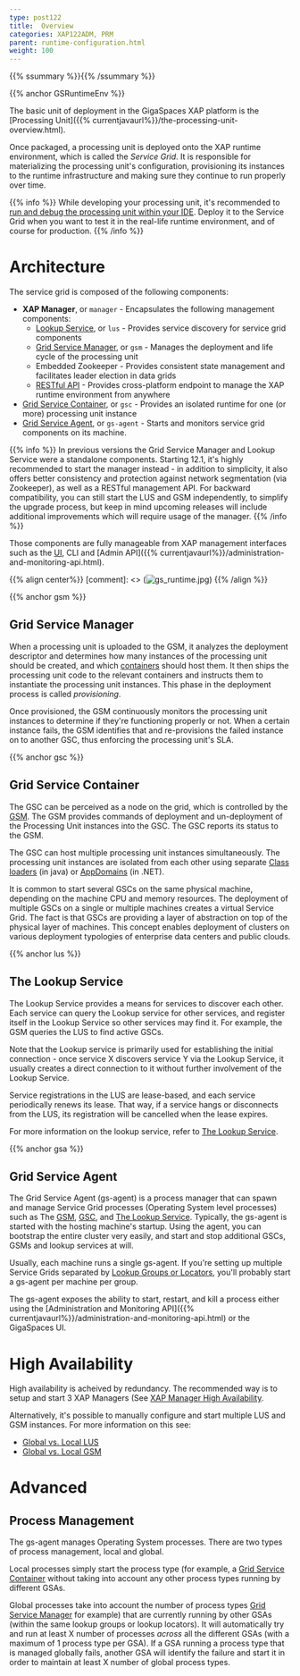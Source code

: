 ```yaml
---
type: post122
title:  Overview
categories: XAP122ADM, PRM
parent: runtime-configuration.html
weight: 100
---
```


{{% ssummary %}}{{%  /ssummary %}}

{{% anchor GSRuntimeEnv %}}

The basic unit of deployment in the GigaSpaces XAP platform is the [Processing Unit]({{% currentjavaurl%}}/the-processing-unit-overview.html).

Once packaged, a processing unit is deployed onto the XAP runtime environment, which is called the *Service Grid*. It is responsible for materializing the processing unit's configuration, provisioning its instances to the runtime infrastructure and making sure they continue to run properly over time.

{{%  info %}}
While developing your processing unit, it's recommended to [run and debug the processing unit within your IDE](../started/xap-debug.html). Deploy it to the Service Grid when you want to test it in the real-life runtime environment, and of course for production.
{{%  /info %}}

# Architecture

The service grid is composed of the following components:

* **XAP Manager**, or `manager` - Encapsulates the following management components:
  * [Lookup Service](#lus), or `lus` - Provides service discovery for service grid components
  * [Grid Service Manager](#gsm), or `gsm` - Manages the deployment and life cycle of the processing unit
  * Embedded Zookeeper - Provides consistent state management and facilitates leader election in data grids
  * [RESTful API](xap-manager-rest.html) - Provides cross-platform endpoint to manage the XAP runtime environment from anywhere
* [Grid Service Container](#gsc), or `gsc` - Provides an isolated runtime for one (or more) processing unit instance
* [Grid Service Agent](#gsa), or `gs-agent` - Starts and monitors service grid components on its machine.

{{%  info %}}
In previous versions the Grid Service Manager and Lookup Service were a standalone components. Starting 12.1, it's highly recommended to start the manager instead - in addition to simplicity, it also offers better consistency and protection against network segmentation (via Zookeeper), as well as a RESTful management API. For backward compatibility, you can still start the LUS and GSM independently, to simplify the upgrade process, but keep in mind upcoming releases will include additional improvements which will require usage of the manager.
{{%  /info %}}

Those components are fully manageable from XAP management interfaces such as the [UI](gigaspaces-management-center.html), CLI and [Admin API]({{% currentjavaurl%}}/administration-and-monitoring-api.html).

{{% align center%}}
[comment]: <> (![gs_runtime.jpg](/attachment_files/gs_runtime.jpg))
{{% /align %}}

{{% anchor gsm %}}

## Grid Service Manager

When a processing unit is uploaded to the GSM, it analyzes the deployment descriptor and determines how many instances of the processing unit should be created, and which [containers](#gsc) should host them. It then ships the processing unit code to the relevant containers and instructs them to instantiate the processing unit instances. This phase in the deployment process is called *provisioning*.

Once provisioned, the GSM continuously monitors the processing unit instances to determine if they're functioning properly or not. When a certain instance fails, the GSM identifies that and re-provisions the failed instance on to another GSC, thus enforcing the processing unit's SLA.

{{% anchor gsc %}}

## Grid Service Container

The GSC can be perceived as a node on the grid, which is controlled by the [GSM](#gsm). The GSM provides commands of deployment and un-deployment of the Processing Unit instances into the GSC. The GSC reports its status to the GSM.

The GSC can host multiple processing unit instances simultaneously. The processing unit instances are isolated from each other using separate [Class loaders](http://en.wikipedia.org/wiki/Java_Classloader) (in java) or [AppDomains](http://en.wikipedia.org/wiki/Appdomain) (in .NET).

It is common to start several GSCs on the same physical machine, depending on the machine CPU and memory resources. The deployment of multiple GSCs on a single or multiple machines creates a virtual Service Grid. The fact is that GSCs are providing a layer of abstraction on top of the physical layer of machines. This concept enables deployment of clusters on various deployment typologies of enterprise data centers and public clouds.

{{% anchor lus %}}

## The Lookup Service

The Lookup Service provides a means for services to discover each other. Each service can query the Lookup service for other services, and register itself in the Lookup Service so other services may find it. For example, the GSM queries the LUS to find active GSCs.

Note that the Lookup service is primarily used for establishing the initial connection - once service X discovers service Y via the Lookup Service, it usually creates a direct connection to it without further involvement of the Lookup Service.

Service registrations in the LUS are lease-based, and each service periodically renews its lease. That way, if a service hangs or disconnects from the LUS, its registration will be cancelled when the lease expires.

For more information on the lookup service, refer to [The Lookup Service](./the-lookup-service.html).

{{% anchor gsa %}}

## Grid Service Agent

The Grid Service Agent (gs-agent) is a process manager that can spawn and manage Service Grid processes (Operating System level processes) such as The [GSM](#gsm), [GSC](#gsc), and [The Lookup Service](#lus). Typically, the gs-agent is started with the hosting machine's startup. Using the agent, you can bootstrap the entire cluster very easily, and start and stop additional GSCs, GSMs and lookup services at will.

Usually, each machine runs a single gs-agent. If you're setting up multiple Service Grids separated by [Lookup Groups or Locators](#lus), you'll probably start a gs-agent per machine per group.

The gs-agent exposes the ability to start, restart, and kill a process either using the [Administration and Monitoring API]({{% currentjavaurl%}}/administration-and-monitoring-api.html) or the GigaSpaces UI.

# High Availability

High availability is acheived by redundancy. The recommended way is to setup and start 3 XAP Managers (See [XAP Manager High Availability](xap-manager.html#high-availability). 

Alternatively, it's possible to manually configure and start multiple LUS and GSM instances. For more information on this see:

* [Global vs. Local LUS](lus-configuration.html)
* [Global vs. Local GSM](gsm-configuration.html)

# Advanced

## Process Management

The gs-agent manages Operating System processes. There are two types of process management, local and global.

Local processes simply start the process type (for example, a [Grid Service Container](#gsc) without taking into account any other process types running by different GSAs.

Global processes take into account the number of process types [Grid Service Manager](#gsm) for example) that are currently running by other GSAs (within the same lookup groups or lookup locators). It will automatically try and run at least X number of processes *across* all the different GSAs (with a maximum of 1 process type per GSA). If a GSA running a process type that is managed globally fails, another GSA will identify the failure and start it in order to maintain at least X number of global process types.
